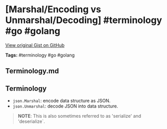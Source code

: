 # [Marshal/Encoding vs Unmarshal/Decoding] #terminology #go #golang

[View original Gist on GitHub](https://gist.github.com/Integralist/b77524b540708b201f57b3171b69dd50)

**Tags:** #terminology #go #golang

## Terminology.md

## Terminology

- `json.Marshal`: encode data structure as JSON.
- `json.Unmarshal`: decode JSON into data structure.

> **NOTE**: This is also sometimes referred to as 'serialize' and 'deserialize`.

